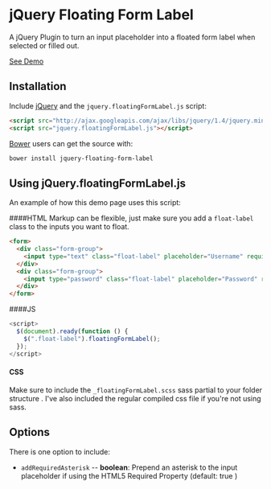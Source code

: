 # jQuery Floating Form Label
A jQuery Plugin to turn an input placeholder into a floated form label when selected or filled out.

[See Demo](http://drewrawitz.github.io/demo/jquery-floating-form-label/)

## Installation

Include [jQuery](http://ajax.googleapis.com/ajax/libs/jquery/1.4/jquery.min.js) and the `jquery.floatingFormLabel.js` script:
```html
<script src="http://ajax.googleapis.com/ajax/libs/jquery/1.4/jquery.min.js"></script>
<script src="jquery.floatingFormLabel.js"></script>
```

[Bower](https://github.com/bower/bower) users can get the source with:

```sh
bower install jquery-floating-form-label
```

## Using jQuery.floatingFormLabel.js
An example of how this demo page uses this script:

####HTML
Markup can be flexible, just make sure you add a `float-label` class to the inputs you want to float.
```html
<form>
  <div class="form-group">
    <input type="text" class="float-label" placeholder="Username" required>
  </div>
  <div class="form-group">
    <input type="password" class="float-label" placeholder="Password" required>
  </div>
</form>
```

####JS
```js
<script>
  $(document).ready(function () {
    $(".float-label").floatingFormLabel();
  });
</script>
```

#### CSS
Make sure to include the `_floatingFormLabel.scss` sass partial to your folder structure . I've also included the regular compiled css file if you're not using sass.

## Options
There is one option to include:

* `addRequiredAsterisk` -- **boolean**: Prepend an asterisk to the input placeholder if using the HTML5 Required Property (default: true )

